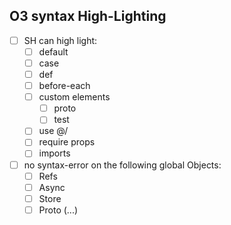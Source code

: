 ## O3 syntax High-Lighting
- [ ] SH can high light:
    - [ ] default
    - [ ] case
    - [ ] def
    - [ ] before-each
    - [ ] custom elements
        - [ ] proto
        - [ ] test
    - [ ] use @/
    - [ ] require props
    - [ ] imports
- [ ] no syntax-error on the following global Objects:
    - [ ] Refs
    - [ ] Async
    - [ ] Store
    - [ ] Proto (...)